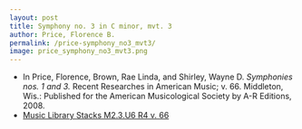```yaml
---
layout: post
title: Symphony no. 3 in C minor, mvt. 3
author: Price, Florence B.
permalink: /price-symphony_no3_mvt3/
image: price_symphony_no3_mvt3.png
---
```


- In Price, Florence, Brown, Rae Linda, and Shirley, Wayne D. *Symphonies nos. 1 and 3.* Recent Researches in American Music; v. 66. Middleton, Wis.: Published for the American Musicological Society by A-R Editions, 2008.
- <a href="https://tufts-primo.hosted.exlibrisgroup.com/permalink/f/bnf7qa/01TUN_ALMA2185941740003851" target="_blank"> Music Library Stacks M2.3.U6 R4 v. 66</a>